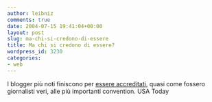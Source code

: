 ```yaml
---
author: leibniz
comments: true
date: 2004-07-15 19:41:04+00:00
layout: post
slug: ma-chi-si-credono-di-essere
title: Ma chi si credono di essere?
wordpress_id: 3230
categories:
- web
---
```


I blogger più noti finiscono per [essere accreditati](http://www.usatoday.com/usatonline/20040714/6363153s.htm), quasi come fossero giornalisti veri, alle più importanti convention.
USA Today
